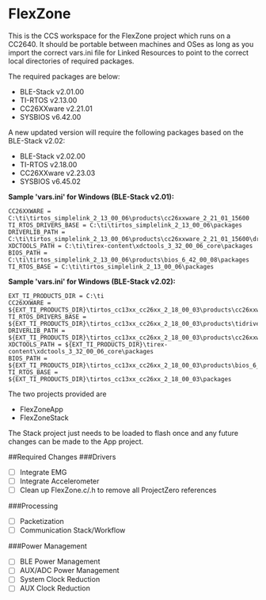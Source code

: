 # FlexZone

This is the CCS workspace for the FlexZone project which runs on a CC2640. It should be portable between machines and OSes as long as you import the correct vars.ini file for Linked Resources to point to the correct local directories of required packages.

The required packages are below:
- BLE-Stack v2.01.00
- TI-RTOS v2.13.00
- CC26XXware v2.21.01
- SYSBIOS v6.42.00

A new updated version will require the following packages based on the BLE-Stack v2.02:
- BLE-Stack v2.02.00
- TI-RTOS v2.18.00
- CC26XXware v2.23.03
- SYSBIOS v6.45.02

**Sample 'vars.ini' for Windows (BLE-Stack v2.01):**
```
CC26XXWARE = C:\ti\tirtos_simplelink_2_13_00_06\products\cc26xxware_2_21_01_15600
TI_RTOS_DRIVERS_BASE = C:\ti\tirtos_simplelink_2_13_00_06\packages
DRIVERLIB_PATH = C:\ti\tirtos_simplelink_2_13_00_06\products\cc26xxware_2_21_01_15600\driverlib\bin\ccs
XDCTOOLS_PATH = C:\ti\tirex-content\xdctools_3_32_00_06_core\packages
BIOS_PATH = C:\ti\tirtos_simplelink_2_13_00_06\products\bios_6_42_00_08\packages
TI_RTOS_BASE = C:\ti\tirtos_simplelink_2_13_00_06\packages
```

**Sample 'vars.ini' for Windows (BLE-Stack v2.02):**
```
EXT_TI_PRODUCTS_DIR = C:\ti
CC26XXWARE = ${EXT_TI_PRODUCTS_DIR}\tirtos_cc13xx_cc26xx_2_18_00_03\products\cc26xxware_2_23_03_17162
TI_RTOS_DRIVERS_BASE = ${EXT_TI_PRODUCTS_DIR}\tirtos_cc13xx_cc26xx_2_18_00_03\products\tidrivers_cc13xx_cc26xx_2_16_01_13\packages
DRIVERLIB_PATH = ${EXT_TI_PRODUCTS_DIR}\tirtos_cc13xx_cc26xx_2_18_00_03\products\cc26xxware_2_23_03_17162\driverlib\bin\ccs
XDCTOOLS_PATH = ${EXT_TI_PRODUCTS_DIR}\tirex-content\xdctools_3_32_00_06_core\packages
BIOS_PATH = ${EXT_TI_PRODUCTS_DIR}\tirtos_cc13xx_cc26xx_2_18_00_03\products\bios_6_45_02_31\packages
TI_RTOS_BASE = ${EXT_TI_PRODUCTS_DIR}\tirtos_cc13xx_cc26xx_2_18_00_03\packages
```

The two projects provided are
- FlexZoneApp
- FlexZoneStack

The Stack project just needs to be loaded to flash once and any future changes can be made to the App project.

##Required Changes
###Drivers
- [ ] Integrate EMG
- [ ] Integrate Accelerometer
- [ ] Clean up FlexZone.c/.h to remove all ProjectZero references

###Processing
- [ ] Packetization
- [ ] Communication Stack/Workflow

###Power Management
- [ ] BLE Power Management
- [ ] AUX/ADC Power Management
- [ ] System Clock Reduction
- [ ] AUX Clock Reduction